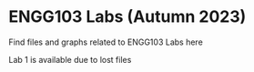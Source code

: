 # ENGG103 Labs (Autumn 2023)

Find files and graphs related to ENGG103 Labs here

Lab 1 is available due to lost files